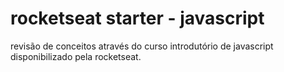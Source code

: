 # rocketseat starter - javascript
revisão de conceitos através do curso introdutório de javascript disponibilizado pela rocketseat.
